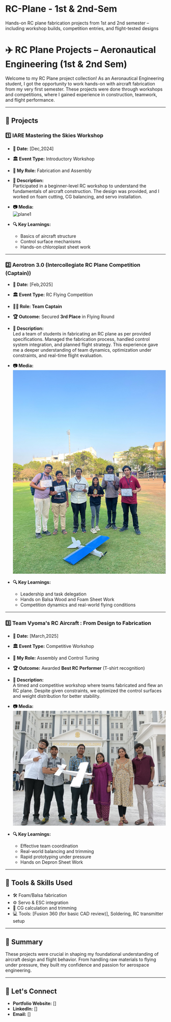 # RC-Plane - 1st & 2nd-Sem
Hands-on RC plane fabrication projects from 1st and 2nd semester – including workshop builds, competition entries, and flight-tested designs
# ✈️ RC Plane Projects – Aeronautical Engineering (1st & 2nd Sem)

Welcome to my RC Plane project collection! As an Aeronautical Engineering student, I got the opportunity to work hands-on with aircraft fabrication from my very first semester. These projects were done through workshops and competitions, where I gained experience in construction, teamwork, and flight performance.

---

## 📁 Projects

### 1️⃣ IARE Mastering the Skies Workshop
- **📅 Date:** [Dec,2024]
- **🏛️ Event Type:** Introductory Workshop
- **🔧 My Role:** Fabrication and Assembly
- **📄 Description:**  
  Participated in a beginner-level RC workshop to understand the fundamentals of aircraft construction. The design was provided, and I worked on foam cutting, CG balancing, and servo installation.

- **📷 Media:**  
  ![plane1](./Plane-1_IntroWorkshop/Photos/plane1.jpg)

- **🔍 Key Learnings:**
  - Basics of aircraft structure
  - Control surface mechanisms
  - Hands-on chloroplast sheet work

---

### 2️⃣ Aerotron 3.0 (Intercollegiate RC Plane Competition (Captain))
- **📅 Date:** [Feb,2025]
- **🏛️ Event Type:** RC Flying Competition
- **👨‍✈️ Role:** **Team Captain**
- **🏆 Outcome:** Secured **3rd Place** in Flying Round
- **📄 Description:**  
  Led a team of students in fabricating an RC plane as per provided specifications. Managed the fabrication process, handled control system integration, and planned flight strategy. This experience gave me a deeper understanding of team dynamics, optimization under constraints, and real-time flight evaluation.

- **📷 Media:**  
  ![plane2](https://raw.githubusercontent.com/tammana-saisrinivas/RC-Plane-1st-2nd-Sem/main/Aerotron%203.0/Aerotron%20Pics/WhatsApp%20Image%202025-05-11%20at%2013.21.34.jpeg)

- **🔍 Key Learnings:**
  - Leadership and task delegation
  - Hands on Balsa Wood and Foam Sheet Work
  - Competition dynamics and real-world flying conditions

---

### 3️⃣ Team Vyoma's RC Aircraft : From Design to Fabrication
- **📅 Date:** [March,2025]
- **🏛️ Event Type:** Competitive Workshop
- **🔧 My Role:** Assembly and Control Tuning
- **🏆 Outcome:** Awarded **Best RC Performer** (T-shirt recognition)
- **📄 Description:**  
  A timed and competitive workshop where teams fabricated and flew an RC plane. Despite given constraints, we optimized the control surfaces and weight distribution for better stability.

- **📷 Media:**  
  ![plane3](https://raw.githubusercontent.com/tammana-saisrinivas/RC-Plane-1st-2nd-Sem/main/Team%20Vyoma%20RC%20Aircraft%20%3A%20From%20Design%20to%20Fabrication%20Workshop/WhatsApp%20Image%202025-05-11%20at%2013.19.29.jpeg)

- **🔍 Key Learnings:**
  - Effective team coordination
  - Real-world balancing and trimming
  - Rapid prototyping under pressure
  - Hands on Depron Sheet Work  
---

## 🧰 Tools & Skills Used
- 🛠️ Foam/Balsa fabrication
- ⚙️ Servo & ESC integration
- 🧮 CG calculation and trimming
- 💻 Tools: [Fusion 360 (for basic CAD review)], Soldering, RC transmitter setup

---

## 📌 Summary
These projects were crucial in shaping my foundational understanding of aircraft design and flight behavior. From handling raw materials to flying under pressure, they built my confidence and passion for aerospace engineering.

---

## 🔗 Let's Connect
- **Portfolio Website:** []
- **LinkedIn:** []
- **Email:** []

